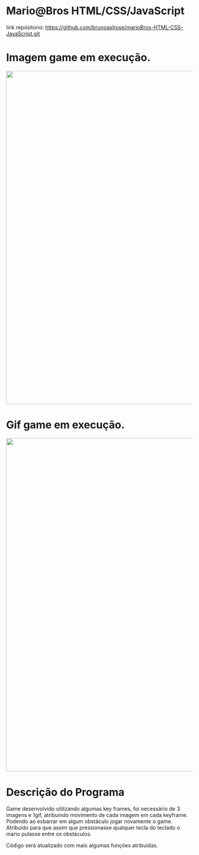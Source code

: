 # Mario@Bros HTML/CSS/JavaScript
link repósitorio: https://github.com/brunoaxlrose/marioBros-HTML-CSS-JavaScript.git

# Imagem game em execução.
<p align="center">
    <img width="900" src="https://user-images.githubusercontent.com/99514519/177013868-54055148-fe83-4f94-9dc7-15e0ca9c89fc.PNG" >  
</p>

# Gif game em execução.
<p align="center">
    <img width="900" src="https://user-images.githubusercontent.com/99514519/177013895-4e3eba0e-3aa7-407f-9d16-4b6510a92f84.gif" >  
</p>

# Descrição do Programa
  
  Game desenvolvido utilizando algumas key frames, foi necessário de 3 imagens e 1gif, atribuindo movimento de cada imagem em cada keyframe. 
  Podendo ao esbarrar em algum obstáculo jogar novamente o game.
  Atribuido para que assim que pressionasse qualquer tecla do teclado o mario pulasse entre os obstáculos.
  
  Código será atualizado com mais algumas funções atribuidas. 
    
